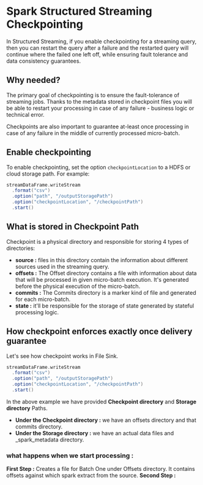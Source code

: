 
# Spark Structured Streaming Checkpointing

In Structured Streaming, if you enable checkpointing for a streaming query, then you can restart the query after a failure and the restarted query will continue where the failed one left off, while ensuring fault tolerance and data consistency guarantees.

## Why needed?
The primary goal of checkpointing is to ensure the fault-tolerance of streaming jobs. Thanks to the metadata stored in checkpoint files you will be able to restart your processing in case of any failure - business logic or technical error.

Checkpoints are also important to guarantee at-least once processing in case of any failure in the middle of currently processed micro-batch.

## Enable checkpointing
To enable checkpointing, set the option `checkpointLocation` to a HDFS or cloud storage path. For example:
```scala
streamDataFrame.writeStream
  .format("csv")
  .option("path", "/outputStoragePath")
  .option("checkpointLocation", "/checkpointPath")
  .start()
```
## What is stored in Checkpoint Path
Checkpoint is a physical directory and responsible for storing 4 types of directories:

-   **source :** files in this directory contain the information about different sources used in the streaming query.
-   **offsets :** The Offset directory contains a file with information about data that will be processed in given micro-batch execution. It's generated before the physical execution of the micro-batch.
-   **commits :** The Commits directory is a marker kind of file and generated for each micro-batch. 
-   **state :** it'll be responsible for the storage of state generated by stateful processing logic.

## How checkpoint enforces exactly once delivery guarantee
Let's see how checkpoint works in File Sink.
```scala
streamDataFrame.writeStream
  .format("csv")
  .option("path", "/outputStoragePath")
  .option("checkpointLocation", "/checkpointPath")
  .start()
```
In the above example we have provided **Checkpoint directory** and **Storage directory** Paths.

 - **Under the Checkpoint directory :** we have an offsets directory and that commits directory.
 - **Under the Storage directory :** we have an actual data files and _spark_metadata directory.

### what happens when we start processing :

**First Step :**  Creates a file for Batch One under Offsets directory. It contains offsets against which spark extract from the source.
**Second Step :** 
<!--stackedit_data:
eyJoaXN0b3J5IjpbLTE4NTc3MTIxMzMsLTE1MjIzNDEyODcsLT
Q3NDQ2NzEyMSw4NTg2MjA0NjQsNzg3MTI3MjUxLC0xODQ3Njk2
Mzc3LC0xNjkzMTM4MzUxLDE2NTYxMzI2MjgsMjQxNzM4NDc3LD
Y4NDIwNTM3MCwxNjAwNDAzNDMxLC03MjcwMTUwMDcsLTk1OTEz
OTI3OCw5ODU2MzU2NTQsLTE1NDI2MDgyNTQsLTE5NDIyODMyMj
AsLTQyMjMxODk5NCwtMzI0MjgwNzMwLC0yMTE0NTAwNDgzLC0y
MTIyNDY1NzgxXX0=
-->